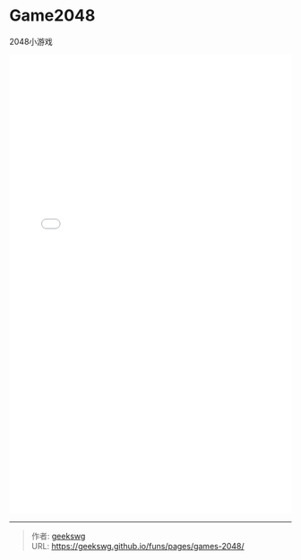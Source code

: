 # Game2048

2048小游戏
<!--more-->
<!DOCTYPE html>
<html lang="zh">

<head>
  <meta charset="UTF-8">
  <meta name="viewport" content="width=device-width, initial-scale=1.0">
  <title>html -title</title>
  <style>
    
  </style>
</head>
<body>
  <iframe allowtransparency="true" frameborder="0" width="100%" height="820px" scrolling="no" src="/funs/games/game2048/2048.html"></iframe>  
</body>
</html>

---

> 作者: [geekswg](https://geekswg.github.io)  
> URL: https://geekswg.github.io/funs/pages/games-2048/  

